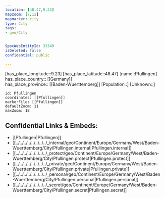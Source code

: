 ```yaml
---
location: [48.47,9.23] 
mapzoom: [7,12] 
mapmarker: city 
type: City
tags:
- geo/City


SpocWebEntityId: 33349
isDeleted: false
confidential: public

---
```

[has_place_longitude::9.23] 
[has_place_latitude::48.47] 
[name::Pfullingen] 
has_place_country:: [[Germany]]  
has_place_province:: [[Baden-Wuerttemberg]] 
[Population::] 
[Unknown::] 


```leaflet
id: Pfullingen
coordinates: [[Pfullingen]] 
markerFile: [[Pfullingen]] 
defaultZoom: 11 
maxZoom: 18
```


## Confidential Links & Embeds: 
- [[Pfullingen|Pfullingen]]  
- [[../../../../../../../../_internal/geo/Continent/Europe/Germany/West/Baden-Wuerttemberg/City/Pfullingen.internal|Pfullingen.internal]] 
- [[../../../../../../../../_protect/geo/Continent/Europe/Germany/West/Baden-Wuerttemberg/City/Pfullingen.protect|Pfullingen.protect]] 
- [[../../../../../../../../_private/geo/Continent/Europe/Germany/West/Baden-Wuerttemberg/City/Pfullingen.private|Pfullingen.private]] 
- [[../../../../../../../../_personal/geo/Continent/Europe/Germany/West/Baden-Wuerttemberg/City/Pfullingen.personal|Pfullingen.personal]] 
- [[../../../../../../../../_secret/geo/Continent/Europe/Germany/West/Baden-Wuerttemberg/City/Pfullingen.secret|Pfullingen.secret]] 
